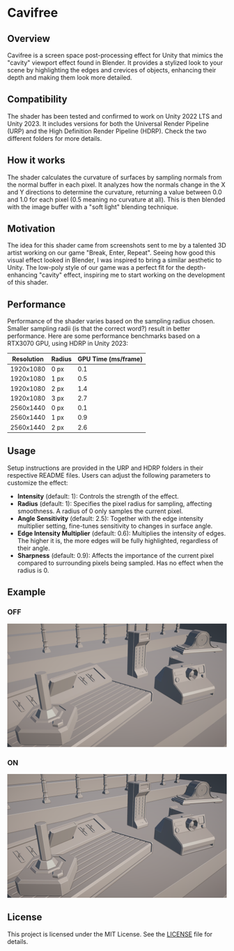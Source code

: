 # Cavifree

## Overview
Cavifree is a screen space post-processing effect for Unity that mimics the "cavity" viewport effect found in Blender. It provides a stylized look to your scene by highlighting the edges and crevices of objects, enhancing their depth and making them look more detailed.

## Compatibility
The shader has been tested and confirmed to work on Unity 2022 LTS and Unity 2023. It includes versions for both the Universal Render Pipeline (URP) and the High Definition Render Pipeline (HDRP). Check the two different folders for more details.

## How it works
The shader calculates the curvature of surfaces by sampling normals from the normal buffer in each pixel. It analyzes how the normals change in the X and Y directions to determine the curvature, returning a value between 0.0 and 1.0 for each pixel (0.5 meaning no curvature at all). This is then blended with the image buffer with a "soft light" blending technique.

## Motivation
The idea for this shader came from screenshots sent to me by a talented 3D artist working on our game "Break, Enter, Repeat". Seeing how good this visual effect looked in Blender, I was inspired to bring a similar aesthetic to Unity. The low-poly style of our game was a perfect fit for the depth-enhancing "cavity" effect, inspiring me to start working on the development of this shader.

## Performance
Performance of the shader varies based on the sampling radius chosen. Smaller sampling radii (is that the correct word?) result in better performance. Here are some performance benchmarks based on a RTX3070 GPU, using HDRP in Unity 2023:

| Resolution   | Radius | GPU Time (ms/frame) |
|--------------|--------|---------------------|
| 1920x1080    | 0 px   | 0.1                 |
| 1920x1080    | 1 px   | 0.5                 |
| 1920x1080    | 2 px   | 1.4                 |
| 1920x1080    | 3 px   | 2.7                 |
| 2560x1440    | 0 px   | 0.1                 |
| 2560x1440    | 1 px   | 0.9                 |
| 2560x1440    | 2 px   | 2.6                 |

## Usage
Setup instructions are provided in the URP and HDRP folders in their respective README files. Users can adjust the following parameters to customize the effect:

- **Intensity** (default: 1): Controls the strength of the effect.
- **Radius** (default: 1): Specifies the pixel radius for sampling, affecting smoothness. A radius of 0 only samples the current pixel.
- **Angle Sensitivity** (default: 2.5): Together with the edge intensity multiplier setting, fine-tunes sensitivity to changes in surface angle.
- **Edge Intensity Multiplier** (default: 0.6): Multiplies the intensity of edges. The higher it is, the more edges will be fully highlighted, regardless of their angle.
- **Sharpness** (default: 0.9): Affects the importance of the current pixel compared to surrounding pixels being sampled. Has no effect when the radius is 0.

## Example

### OFF
![Effect OFF](screenshots/cavity-off.png)

### ON
![Effect ON](screenshots/cavity-on.png)

## License
This project is licensed under the MIT License. See the [LICENSE](LICENSE) file for details.
